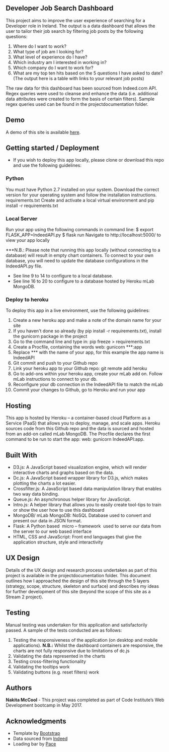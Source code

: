 ## Developer Job Search Dashboard 

This project aims to improve the user experience of searching for a Developer role in Ireland. The output is a data dashboard
 that allows the user to tailor their job search by filtering job posts by the following questions:
1.	Where do I want to work?
2.	What type of job am I looking for?
3.	What level of experience do I have?
4.	Which industry am I interested in working in?
5.	Which company do I want to work for?
6.	What are my top ten hits based on the 5 questions I have asked to date? (The output here is a table with links to your 
relevant job posts)

The raw data for this dashboard has been sourced from Indeed.com API. Regex queries were used to cleanse and enhance the data 
(i.e. additional data attributes were created to form the basis of certain filters). Sample regex queries used can be found in 
the projectdocumentation folder.

## Demo

A demo of this site is available [here](https://nmc17-devjob-dashboard.herokuapp.com/).

## Getting started / Deployment

* If you wish to deploy this app locally, please clone or download this repo and use the following guidelines:

### Python
You must have Python 2.7 installed on your system. Download the correct version for your operating system and follow the installation instructions.
requirements.txt
Create and activate a local virtual environment and pip install -r requirements.txt

### Local Server
Run your app using the following commands in command line:
$ export FLASK_APP=IndeedAPI.py
$ flask run
Navigate to http://localhost:5000/ to view your app locally

***N.B.: Please note that running this app locally (without connecting to a database) will result in empty chart containers. To connect to your own database, you will need to update the database configurations in the IndeedAPI.py file. 
- See line 9 to 14 to configure to a local database.
- See line 16 to 20 to configure to a database hosted by Heroku mLab MongoDB.


### Deploy to heroku
To deploy this app in a live environment, use the following guidelines:

1. Create a new heroku app and make a note of the domain name for your site
2. If you haven't done so already (by pip install -r requirements.txt), install the gunicorn package in the project
3. Go to the command line and type in: pip freeze > requirements.txt
4. Create a Procfile, containing the words web: gunicorn ***:app
5. Replace *** with the name of your app, for this example the app name is IndeedAPI
6. Git commit and push to your Github repo
7. Link your heroku app to your Github repo: git remote add heroku <git-url-for-your-app>
8. Go to add-ons within your heroku app, create your mLab add on. Follow mLab instructions to connect to your db.
9. Reconfigure your db connection in the IndeedAPI file to match the mLab
10. Commit your changes to Github, go to Heroku and run your app


## Hosting

This app is hosted by Heroku – a container-based cloud Platform as a Service (PaaS) that allows you to deploy, manage, 
and scale apps. Heroku sources code from this Github repo and the data is sourced and hosted from an add-on called mLab MongoDB. 
The Procfile declares the first command to be run to start the app: web: gunicorn IndeedAPI:app.

## Built With

* D3.js: A JavaScript based visualization engine, which will render interactive charts and graphs based on the data.
* Dc.js: A JavaScript based wrapper library for D3.js, which makes plotting the charts a lot easier.
* Crossfilter.js: A JavaScript based data manipulation library that enables two way data binding.
* Queue.js: An asynchronous helper library for JavaScript.
* Intro.js: A helper library that allows you to easily create tool-tips to train or show the user how to use this dashboard
* MongoDB/ mLab MongoDB: NoSQL Database used to convert and present our data in JSON format.
* Flask: A Python based  micro – framework  used to serve our data from the server to our web based interface
* HTML, CSS and JavaScript: Front end languages that give the application structure, style and interactivity

## UX Design

Details of the UX design and research process undertaken as part of this project is available in the 
projectdocumentation folder. This document outlines how I approached the design of this site through the 
5 layers (strategy, scope, structure, skeleton and surface) and describes 
my ideas for further development of this site (beyond the scope of this site as a Stream 2 project).

## Testing

Manual testing was undertaken for this application and satisfactorily passed. A sample of the tests conducted are as follows:
1.	Testing the responsiveness of the application (on desktop and mobile applications). **N.B.:** Whilst the dashboard 
containers are responsive, the charts are not fully responsive due to limitations of dc.js
2.	Validating the data represented in the charts
3.	Testing cross-filtering functionality
3.	Validating the tooltips work
4.	Validating buttons (e.g. reset filters) work


## Authors

**Nakita McCool** - This project was completed as part of Code Institute’s Web Development bootcamp in May 2017.

## Acknowledgments

* Template by [Bootstrap](https://startbootstrap.com/)
* Data sourced from [Indeed](https://www.indeed.com/publisher)
* Loading bar by [Pace](http://github.hubspot.com/pace/docs/welcome/)


